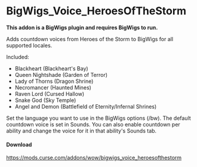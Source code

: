# BigWigs_Voice_HeroesOfTheStorm

**This addon is a BigWigs plugin and requires BigWigs to run.**

Adds countdown voices from Heroes of the Storm to BigWigs for all supported locales.

Included:

- Blackheart (Blackheart's Bay)
- Queen Nightshade (Garden of Terror)
- Lady of Thorns (Dragon Shrine)
- Necromancer (Haunted Mines)
- Raven Lord (Cursed Hallow)
- Snake God (Sky Temple)
- Angel and Demon (Battlefield of Eternity/Infernal Shrines)

Set the language you want to use in the BigWigs options (/bw). The default countdown voice is set in Sounds. You can also enable countdown per ability and change the voice for it in that ability's Sounds tab.

#### Download
https://mods.curse.com/addons/wow/bigwigs_voice_heroesofthestorm
